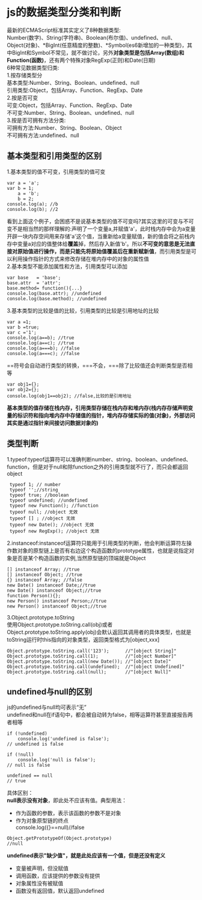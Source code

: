 # js的数据类型分类和判断
最新的ECMAScript标准其实定义了8种数据类型:  
Number(数字)、String(字符串)、Boolean(布尔值)、undefined、null、Object(对象)、*BigInt(任意精度的整数)、*Symbol(es6新增加的一种类型)，其中BigInt和Symbol不常见，就不做讨论，另外**对象类型是包括Array(数组)和Function(函数)**，还有两个特殊对象RegExp(正则)和Date(日期)  
6种常见数据类型归类:  
1.按存储类型分  
基本类型:Number、String、Boolean、undefined、null  
引用类型:Object，包括Array、Function、RegExp、Date  
2.按是否可变  
可变:Object，包括Array、Function、RegExp、Date   
不可变:Number、String、Boolean、undefined、null  
3.按是否可拥有方法分类:  
可拥有方法:Number、String、Boolean、Object  
不可拥有方法:undefined、null   
## 基本类型和引用类型的区别
1.基本类型的值不可变，引用类型的值可变

````
var a = 'a';
var b = 1;
    a = 'b';
    b = 2;
console.log(a); //b
console.log(b); //2  
````
看到上面这个例子，会困惑不是说基本类型的值不可变吗?其实这里的可变与不可变不是相当然的那样理解的:声明了一个变量a,并赋值'a'，此时栈内存中会为a变量开辟一块内存空间用来存储'a'这个值，当重新给a变量赋值，新的值会将之前栈内存中变量a对应的值整体给**覆盖**掉，然后存入新值'b'。所以**不可变的意思是无法直接对原始值进行操作，而是只能先将原始值覆盖后在重新赋新值**，而引用类型是可以利用操作指针的方式来修改存储在堆内存中的对象的属性值  
2.基本类型不能添加属性和方法，引用类型可以添加  
````
var base   = 'base';
base.attr  = 'attr';
base.method= function(){...}
console.log(base.attr); //undefined
console.log(base.method); //undefined
````
3.基本类型的比较是值的比较，引用类型的比较是引用地址的比较  
````
var a =1;
var b =true;
var c ='1';
console.log(a==b); //true
console.log(a==c); //true
console.log(a===b); //false
console.log(a===c); //false
````
==符号会自动进行类型的转换，===不会，===除了比较值还会判断类型是否相等
````
var obj1={};
var obj2={};
console.log(obj1==obj2); //false,比较的是引用地址
````
**基本类型的值存储在栈内存，引用类型存储在栈内存和堆内存(栈内存存储声明变量的标识符和指向堆内存中存储值的指针，堆内存存储实际的值(对象)，外部访问其实是通过指针来间接访问数据对象的)**
## 类型判断
1.typeof:typeof运算符可以准确判断number、string、boolean、undefined、function，但是对于null和除function之外的引用类型就不行了，而只会都返回object
````
 typeof 1; // number
 typeof '';//string
 typeof true; //boolean
 typeof undefined; //undefined
 typeof new Function(); //function
 typeof null; //object 无效
 typeof [] ; //object 无效
 typeof new Date(); //object 无效
 typeof new RegExp(); //object 无效

````
2.instanceof:instanceof运算符只能用于引用类型的判断，他会判断运算符左操作数对象的原型链上是否有右边这个构造函数的prototype属性，也就是说指定对象是否是某个构造函数的实例,当然原型链的顶端就是Object
````
[] instanceof Array; //true
[] instanceof Object; //true
{} instanceof Array; //false
new Date() instanceof Date;//true
new Date() instanceof Object;//true
function Person(){};
new Person() instanceof Person;//true
new Person() instanceof Object;//true
````
3.Object.prototype.toString  
使用Object.prototype.toString.call(obj)或者Object.prototype.toString.apply(obj)会默认返回其调用者的具体类型，也就是toString运行时this指向的对象类型，返回类型格式为[object,xxx]  
````
Object.prototype.toString.call('123');      //"[object String]"
Object.prototype.toString.call(1);          //"[object Number]"
Object.prototype.toString.call(new Date()); //"[object Date]"
Object.prototype.toString.call(undefined);  //"[object Undefined]"
Object.prototype.toString.call(null);       //"[object Null]"
````

## undefined与null的区别
js的undefined与null均可表示“无”  
undefined和null在if语句中，都会被自动转为false，相等运算符甚至直接报告两者相等
````
if (!undefined) 
    console.log('undefined is false');
// undefined is false

if (!null) 
    console.log('null is false');
// null is false

undefined == null
// true
````
具体区别：  
**null表示没有对象**，即此处不应该有值。典型用法：
* 作为函数的参数，表示该函数的参数不是对象
* 作为对象原型链的终点  
console.log({}==null)//false
````
Object.getPrototypeOf(Object.prototype)
//null
````
**undefined表示"缺少值"，就是此处应该有一个值，但是还没有定义**
* 变量被声明，但没赋值
* 调用函数，应该提供的参数没有提供
* 对象属性没有被赋值
* 函数没有返回值，默认返回undefined